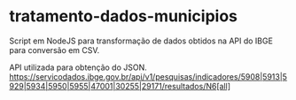 # tratamento-dados-municipios
Script em NodeJS para transformação de dados obtidos na API do IBGE para conversão em CSV.

API utilizada para obtenção do JSON.
https://servicodados.ibge.gov.br/api/v1/pesquisas/indicadores/5908|5913|5929|5934|5950|5955|47001|30255|29171/resultados/N6[all]
